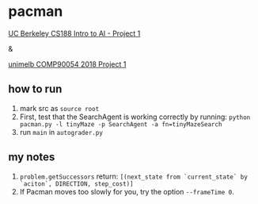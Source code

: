 # pacman
[UC Berkeley CS188 Intro to AI - Project 1](https://inst.eecs.berkeley.edu/~cs188/fa18/project1.html)

&

[unimelb COMP90054 2018 Project 1](./docs/Assignment_1.pdf)

## how to run
1. mark src as ```source root```
2. First, test that the SearchAgent is working correctly by running: 
```python pacman.py -l tinyMaze -p SearchAgent -a fn=tinyMazeSearch```
3. run ```main``` in ```autograder.py```

## my notes
1. ```problem.getSuccessors``` return: ```[(next_state from `current_state` by `aciton`, DIRECTION, step_cost)]```
2. If Pacman moves too slowly for you, try the option ```--frameTime 0```.